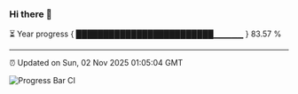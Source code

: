 ### Hi there 👋

⏳ Year progress { █████████████████████████▁▁▁▁▁ } 83.57 %

---

⏰ Updated on Sun, 02 Nov 2025 01:05:04 GMT

![Progress Bar CI](https://github.com/code-lakshay/GitHub-Actions-Demo/workflows/Progress%20Bar%20CI/badge.svg)
